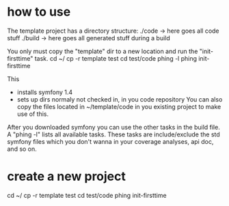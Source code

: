 how to use
================================================================================
The template project has a directory structure:
./code		-> here goes all code stuff
./build 	-> here goes all generated stuff during a build 

You only must copy the "template" dir to a new location and run the "init-firsttime" task.
cd ~/
cp -r template test
cd test/code
phing -l
phing init-firsttime

This
- installs symfony 1.4
- sets up dirs normaly not checked in, in you code repository
You can also copy the files located in ~/template/code in you existing project to make use of this.

After you downloaded symfony you can use the other tasks in the build file. A "phing -l" lists all
available tasks. These tasks are include/exclude the std symfony files which you don't wanna in
your coverage analyses, api doc, and so on.

create a new project
================================================================================
cd ~/
cp -r template test
cd test/code
phing init-firsttime

